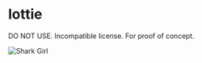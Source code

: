 # lottie

DO NOT USE. Incompatible license. For proof of concept.

![Shark Girl](https://raw.githubusercontent.com/fire/lottie/master/documentation/GIF%202020-07-21%208-54-02%20PM.gif)
